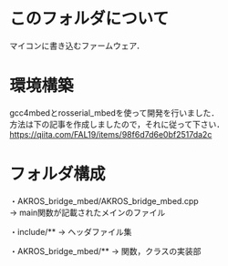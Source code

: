 # このフォルダについて  
マイコンに書き込むファームウェア．  

# 環境構築
gcc4mbedとrosserial_mbedを使って開発を行いました．  
方法は下の記事を作成しましたので，それに従って下さい．  
https://qiita.com/FAL19/items/98f6d7d6e0bf2517da2c
  
# フォルダ構成
・AKROS_bridge_mbed/AKROS_bridge_mbed.cpp  
 -> main関数が記載されたメインのファイル  
   
・include/**
 -> ヘッダファイル集  
   
・AKROS_bridge_mbed/**
 -> 関数，クラスの実装部
